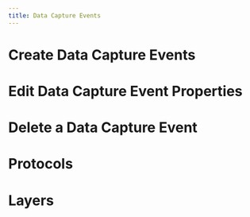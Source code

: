 ```yaml
---
title: Data Capture Events
---
```


# Create Data Capture Events

# Edit Data Capture Event Properties

# Delete a Data Capture Event

# Protocols

# Layers